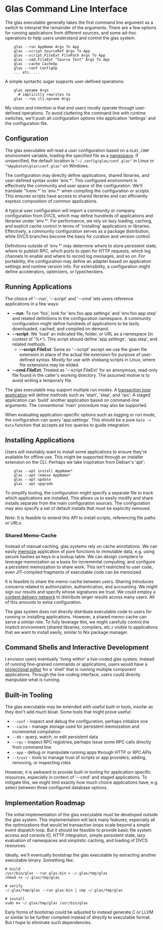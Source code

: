 # Glas Command Line Interface

The glas executable generally takes the first command line argument as a switch to interpret the remainder of the arguments. There are a few options for running applications from different sources, and some ad-hoc operations to help users understand and control the glas system. 

        glas --run AppName Args To App
        glas --script SourceRef Args To App
        glas --script.FileExt FilePath Args To App
        glas --cmd.FileExt "Source Text" Args To App 
        glas --cache CacheOp
        glas --conf ConfigOp
        ... etc. ...

A simple syntactic sugar supports user-defined operations:

        glas opname Args
          # implicitly rewrites to
        glas --run cli.opname Args

My vision and intention is that end users mostly operate through user-defined operations. To avoid cluttering the command line with runtime switches, we'll push all configuration options into application 'settings' and the configuration file.

## Configuration

The glas executable will read a user configuration based on a `GLAS_CONF` environment variable, loading the specified file as a [namespace](GlasNamespaces.md). If unspecified, the default location is `"~/.config/glas/conf.glas"` in Linux or `"%AppData%\glas\conf.glas"` on Windows.

The configuration may directly define applications, shared libraries, and user-defined syntax under 'env.\*'. This configured environment is effectively the community and user space of the configuration. We'll translate '%env.\*' to 'env.\*' when compiling the configuration or scripts. This ensures scripts have access to shared libraries and can efficiently express composition of common applications.

A typical user configuration will import a community or company configuration from DVCS, which may define hundreds of applications and libraries under 'env.\*'. For performance, we rely on lazy loading, caching, and explicit cache control in terms of 'installing' applications or libraries. Effectively, a community configuration serves as a package distribution, while DVCS branches become the basis for curation and version control.

Definitions outside of 'env.\*' may determine where to store persistent state, where to publish RPC, which ports to open for HTTP requests, which log channels to enable and where to record log messages, and so on. For portability, the configuration may define an adapter based on application settings and runtime version info. For extensibility, a configuration might define accelerators, optimizers, or typecheckers.

## Running Applications

The choice of '--run', '--script' and '--cmd' lets users reference applications in a few ways:

* **--run**: To run 'foo', look for 'env.foo.app.settings' and 'env.foo.app.step' and related definitions in the configuration namespace. A community configuration might define hundreds of applications to be lazily downloaded, cached, and compiled on demand.
* **--script**: We 'load' an indicated file, folder, or URL as a namespace (in context of '%\*'). This script should define 'app.settings', 'app.step', and related methods.
  * **--script.FileExt**: Same as '--script' except we use the given file extension in place of the actual file extension for purpose of user-defined syntax. Mostly for use with shebang scripts in Linux, where file extensions may be elided.
* **--cmd.FileExt**: Treated as '--script.FileExt' for an anonymous, read-only file found in the caller's working directory. The assumed motive is to avoid writing a temporary file.

The glas executable may support multiple run modes. A [transaction loop application](GlasApps.md) will define methods such as 'start', 'step', and 'rpc'. A staged application can 'build' another application based on command-line arguments. The conventional 'main' procedure may also be supported.

When evaluating application-specific options such as logging or run mode, the configuration can query 'app.settings'. This should be a pure `Data -> Data` function that accepts ad hoc queries to guide integration.

## Installing Applications

Users will inevitably want to install some applications to ensure they're available for offline use. This might be supported through an installer extension on the CLI. Perhaps we take inspiration from Debian's 'apt':

        glas --apt install AppName*
        glas --apt remove AppName*
        glas --apt update
        glas --apt upgrade

To simplify tooling, the configuration might specify a separate file to track which applications are installed. This allows us to easily modify and share installs separate from the main configuration sources. The configuration may also specify a set of default installs that must be explicitly removed. 

*Note:* It is feasible to extend this API to install scripts, referencing file paths or URLs.

### Shared Memo-Cache

Instead of manual caching, glas systems rely on cache annotations. We can easily [memoize](https://en.wikipedia.org/wiki/Memoization) application of pure functions to immutable data, e.g. using secure hashes as keys in a lookup table. We can design compilers to leverage memoization as a basis for incremental computing, and configure a persistent memoization to share work. This isn't restricted to user code, even JIT-compiled fragments of executable code can be memoized. 

It is feasible to share the memo-cache between users. Sharing introduces concerns related to authorization, authentication, and accounting. We might sign our results and specify whose signatures we trust. We could employ a [content delivery network](https://en.wikipedia.org/wiki/Content_delivery_network) to distribute larger results across many users. All of this amounts to extra configuration.

The glas system does not directly distribute executable code to users for running or installing applications. However, a shared memo-cache can serve a similar role. To fully leverage this, we might carefully control the implicit environment (shared libraries, compilers, etc.) visible to applications that we want to install easily, similar to Nix package manager.

## Command Shells and Interactive Development

I envision users eventually 'living within' a live-coded glas system. Instead of running fine-grained commands or applications, users would have a [projectional editor](GlasNotebooks.md) for a 'shell' that is running multiple component applications. Through the live coding interface, users could directly manipulate what is running.

## Built-in Tooling

The glas executable may be extended with useful built-in tools, insofar as they don't add much bloat. Some tools that might prove useful:

* `--conf` - inspect and debug the configuration, perhaps initialize one
* `--cache` - manage storage used for persistent memoization and incremental compilation
* `--db` - query, watch, or edit persistent data
* `--rpc` - inspect RPC registries, perhaps issue some RPC calls directly from command line
* `--app` - debug or manipulate running apps through HTTP or RPC APIs
* `--trust` - tools to manage trust of scripts or app providers, adding, removing, or inspecting roles

However, it is awkward to provide built-in tooling for application-specific resources, especially in context of '--cmd' and staged applications. To mitigate this, we might limit exactly how much choice applications have, e.g. select between three configured database options.

## Implementation Roadmap

The initial implementation of the glas executable must be developed outside the glas system. This implementation will lack many features, especially all the optimizations that would let transaction loops scale beyond a simple event dispatch loop. But it should be feasible to provide basic file system access and console IO, HTTP integration, simple persistent state, lazy evaluation of namespaces and simplistic caching, and loading of DVCS resources.

Ideally, we'll eventually bootstrap the glas executable by extracting another executable binary. Something like:

    # build
    /usr/bin/glas --run glas-bin > ~/.glas/tmp/glas
    chmod +x ~/.glas/tmp/glas

    # verify
    ~/.glas/tmp/glas --run glas-bin | cmp ~/.glas/tmp/glas

    # install
    sudo mv ~/.glas/tmp/glas /usr/bin/glas

Early forms of bootstrap could be adjusted to instead generate C or LLVM or similar to be further compiled instead of directly to executable format. But I hope to eliminate such dependencies.
